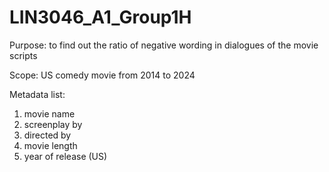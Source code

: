 # LIN3046_A1_Group1H

Purpose:
to find out the ratio of negative wording in dialogues of the movie scripts 

Scope:
US comedy movie from 2014 to 2024

Metadata list:
1.  movie name
2.  screenplay by
3.  directed by
4.  movie length
5.  year of release (US)
